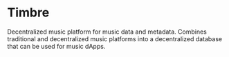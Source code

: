 # Timbre
Decentralized music platform for music data and metadata. Combines traditional and decentralized music platforms into a decentralized database that can be used for music dApps.
